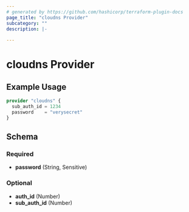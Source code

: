 ```yaml
---
# generated by https://github.com/hashicorp/terraform-plugin-docs
page_title: "cloudns Provider"
subcategory: ""
description: |-
  
---
```


# cloudns Provider



## Example Usage

```terraform
provider "cloudns" {
  sub_auth_id = 1234
  password    = "verysecret"
}
```

<!-- schema generated by tfplugindocs -->
## Schema

### Required

- **password** (String, Sensitive)

### Optional

- **auth_id** (Number)
- **sub_auth_id** (Number)
